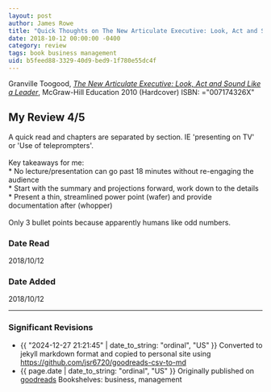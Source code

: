 ```yaml
---
layout: post
author: James Rowe
title: "Quick Thoughts on The New Articulate Executive: Look, Act and Sound Like a Leader"
date: 2018-10-12 00:00:00 -0400
category: review
tags: book business management
uid: b5feed88-3329-40d9-bed9-1f780e55dc4f
---
```


Granville Toogood, *[The New Articulate Executive: Look, Act and Sound Like a Leader](https://www.goodreads.com/book/show/8771103)*,  McGraw-Hill Education 2010 (Hardcover) ISBN: ="007174326X"

## My Review 4/5

A quick read and chapters are separated by section. IE 'presenting on TV' or 'Use of teleprompters'.<br/><br/>Key takeaways for me:<br/>* No lecture/presentation can go past 18 minutes without re-engaging the audience<br/>* Start with the summary and projections forward, work down to the details<br/>* Present a thin, streamlined power point (wafer) and provide documentation after (whopper)<br/><br/>Only 3 bullet points because apparently humans like odd numbers.

### Date Read
2018/10/12

### Date Added
2018/10/12

---

### Significant Revisions

- {{ "2024-12-27 21:21:45" | date_to_string: "ordinal", "US" }} Converted to jekyll markdown format and copied to personal site using <https://github.com/jsr6720/goodreads-csv-to-md>
- {{ page.date | date_to_string: "ordinal", "US" }} Originally published on [goodreads](https://www.goodreads.com) Bookshelves: business, management